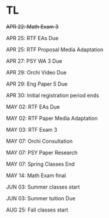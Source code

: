 # TL

~~APR 22: Math Exam 3~~

APR 25: RTF EAs Due

APR 25: RTF Proposal Media Adaptation

APR 27: PSY WA 3 Due

APR 29: Orchi Video Due

APR 29: Eng Paper 5 Due 

APR 30: Initial registration period ends 

MAY 02: RTF EAs Due

MAY 02: RTF Paper Media Adaptation

MAY 03: RTF Exam 3

MAY 07: Orchi Consultation

MAY 07: PSY Paper Research

MAY 07: Spring Classes End

MAY 14: Math Exam final 

JUN 03: Summer classes start

JUN 03: Summer tuition Due

AUG 25: Fall classes start 

